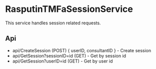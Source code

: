 # RasputinTMFaSessionService

This service handles session related requests.

## Api

- api/CreateSession  (POST) { userID, consultantID } - Create session
- api/GetSession?sessionID=id (GET) - Get by session id
- api/GetSession?userID=id (GET) - Get by user id
